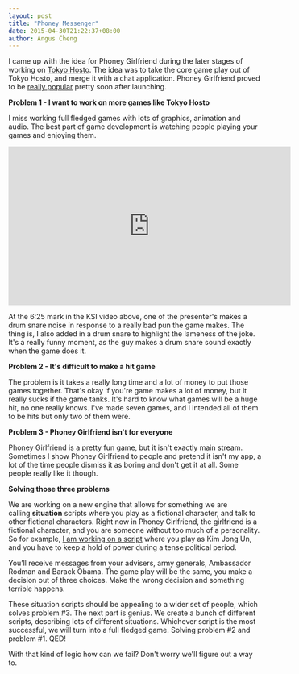 ```yaml
---
layout: post
title: "Phoney Messenger"
date: 2015-04-30T21:22:37+08:00
author: Angus Cheng
---
```


I came up with the idea for Phoney Girlfriend during the later stages of working on <a href="http://ballerindustries.com/tokyo-hosto/">Tokyo Hosto</a>. The idea was to take the core game play out of Tokyo Hosto, and merge it with a chat application. Phoney Girlfriend proved to be <a href="http://ballerindustries.com/2014/06/phoney-girlfriend-is-profitable/">really popular</a> pretty soon after launching.

**Problem 1 - I want to work on more games like Tokyo Hosto**

I miss working full fledged games with lots of graphics, animation and audio. The best part of game development is watching people playing your games and enjoying them.

<iframe width="560" height="315" src="https://www.youtube.com/embed/TDJMc1ImyPI" frameborder="0" allowfullscreen></iframe>

At the 6:25 mark in the KSI video above, one of the presenter's makes a drum snare noise in response to a really bad pun the game makes. The thing is, I also added in a drum snare to highlight the lameness of the joke. It's a really funny moment, as the guy makes a drum snare sound exactly when the game does it.

**Problem 2 - It's difficult to make a hit game**

The problem is it takes a really long time and a lot of money to put those games together. That's okay if you're game makes a lot of money, but it really sucks if the game tanks. It's hard to know what games will be a huge hit, no one really knows. I've made seven games, and I intended all of them to be hits but only two of them were.

**Problem 3 - Phoney Girlfriend isn't for everyone**

Phoney Girlfriend is a pretty fun game, but it isn't exactly main stream. Sometimes I show Phoney Girlfriend to people and pretend it isn't my app, a lot of the time people dismiss it as boring and don't get it at all. Some people really like it though.

**Solving those three problems**

We are working on a new engine that allows for something we are calling **situation** scripts where you play as a fictional character, and talk to other fictional characters. Right now in Phoney Girlfriend, the girlfriend is a fictional character, and you are someone without too much of a personality. So for example, <a href="https://docs.google.com/document/d/161SMIPTk0GePdBdA7lHpDLrXz5-oDq8K9eV8LsYwFQI/edit?usp=sharing">I am working on a script</a> where you play as Kim Jong Un, and you have to keep a hold of power during a tense political period.

You’ll receive messages from your advisers, army generals, Ambassador Rodman and Barack Obama. The game play will be the same, you make a decision out of three choices. Make the wrong decision and something terrible happens.

These situation scripts should be appealing to a wider set of people, which solves problem #3. The next part is genius. We create a bunch of different scripts, describing lots of different situations. Whichever script is the most successful, we will turn into a full fledged game. Solving problem #2 and problem #1. QED!

With that kind of logic how can we fail? Don't worry we'll figure out a way to.
